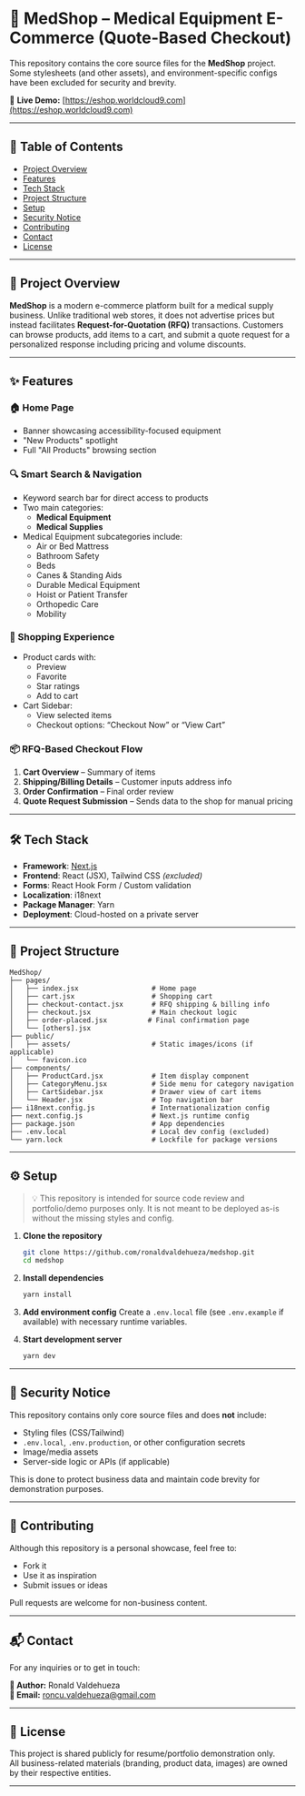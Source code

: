 # 🏥 MedShop – Medical Equipment E-Commerce (Quote-Based Checkout)

This repository contains the core source files for the **MedShop** project.  
Some stylesheets (and other assets), and environment-specific configs have been excluded for security and brevity.

🔗 **Live Demo:** [https://eshop.worldcloud9.com](https://eshop.worldcloud9.com)

---

## 📖 Table of Contents

- [Project Overview](#project-overview)
- [Features](#features)
- [Tech Stack](#tech-stack)
- [Project Structure](#project-structure)
- [Setup](#setup)
- [Security Notice](#security-notice)
- [Contributing](#contributing)
- [Contact](#contact)
- [License](#license)

---

## 📌 Project Overview

**MedShop** is a modern e-commerce platform built for a medical supply business. Unlike traditional web stores, it does not advertise prices but instead facilitates **Request-for-Quotation (RFQ)** transactions. Customers can browse products, add items to a cart, and submit a quote request for a personalized response including pricing and volume discounts.

---

## ✨ Features

### 🏠 Home Page
- Banner showcasing accessibility-focused equipment
- "New Products" spotlight
- Full "All Products" browsing section

### 🔍 Smart Search & Navigation
- Keyword search bar for direct access to products
- Two main categories:
  - **Medical Equipment**
  - **Medical Supplies**
- Medical Equipment subcategories include:
  - Air or Bed Mattress
  - Bathroom Safety
  - Beds
  - Canes & Standing Aids
  - Durable Medical Equipment
  - Hoist or Patient Transfer
  - Orthopedic Care
  - Mobility

### 🛒 Shopping Experience
- Product cards with:
  - Preview
  - Favorite
  - Star ratings
  - Add to cart
- Cart Sidebar:
  - View selected items
  - Checkout options: “Checkout Now” or “View Cart”

### 📦 RFQ-Based Checkout Flow
1. **Cart Overview** – Summary of items
2. **Shipping/Billing Details** – Customer inputs address info
3. **Order Confirmation** – Final order review
4. **Quote Request Submission** – Sends data to the shop for manual pricing

---

## 🛠️ Tech Stack

- **Framework**: [Next.js](https://nextjs.org/)
- **Frontend**: React (JSX), Tailwind CSS *(excluded)*
- **Forms**: React Hook Form / Custom validation
- **Localization**: i18next
- **Package Manager**: Yarn
- **Deployment**: Cloud-hosted on a private server

---

## 📁 Project Structure

```
MedShop/
├── pages/
│   ├── index.jsx                  # Home page
│   ├── cart.jsx                   # Shopping cart
│   ├── checkout-contact.jsx       # RFQ shipping & billing info
│   ├── checkout.jsx               # Main checkout logic
│   ├── order-placed.jsx          # Final confirmation page
│   └── [others].jsx
├── public/
│   ├── assets/                    # Static images/icons (if applicable)
│   └── favicon.ico
├── components/
│   ├── ProductCard.jsx            # Item display component
│   ├── CategoryMenu.jsx           # Side menu for category navigation
│   ├── CartSidebar.jsx            # Drawer view of cart items
│   └── Header.jsx                 # Top navigation bar
├── i18next.config.js              # Internationalization config
├── next.config.js                 # Next.js runtime config
├── package.json                   # App dependencies
├── .env.local                     # Local dev config (excluded)
└── yarn.lock                      # Lockfile for package versions
```

---

## ⚙️ Setup

> 💡 This repository is intended for source code review and portfolio/demo purposes only. It is not meant to be deployed as-is without the missing styles and config.

1. **Clone the repository**
   ```bash
   git clone https://github.com/ronaldvaldehueza/medshop.git
   cd medshop
   ```

2. **Install dependencies**
   ```bash
   yarn install
   ```

3. **Add environment config**
   Create a `.env.local` file (see `.env.example` if available) with necessary runtime variables.

4. **Start development server**
   ```bash
   yarn dev
   ```

---

## 🔐 Security Notice

This repository contains only core source files and does **not** include:
- Styling files (CSS/Tailwind)
- `.env.local`, `.env.production`, or other configuration secrets
- Image/media assets
- Server-side logic or APIs (if applicable)

This is done to protect business data and maintain code brevity for demonstration purposes.

---

## 🤝 Contributing

Although this repository is a personal showcase, feel free to:
- Fork it
- Use it as inspiration
- Submit issues or ideas

Pull requests are welcome for non-business content.

---

## 📬 Contact

For any inquiries or to get in touch:

**👤 Author:** Ronald Valdehueza  
**📧 Email:** [roncu.valdehueza@gmail.com](mailto:roncu.valdehueza@gmail.com)

---

## 📄 License

This project is shared publicly for resume/portfolio demonstration only.  
All business-related materials (branding, product data, images) are owned by their respective entities.

---

